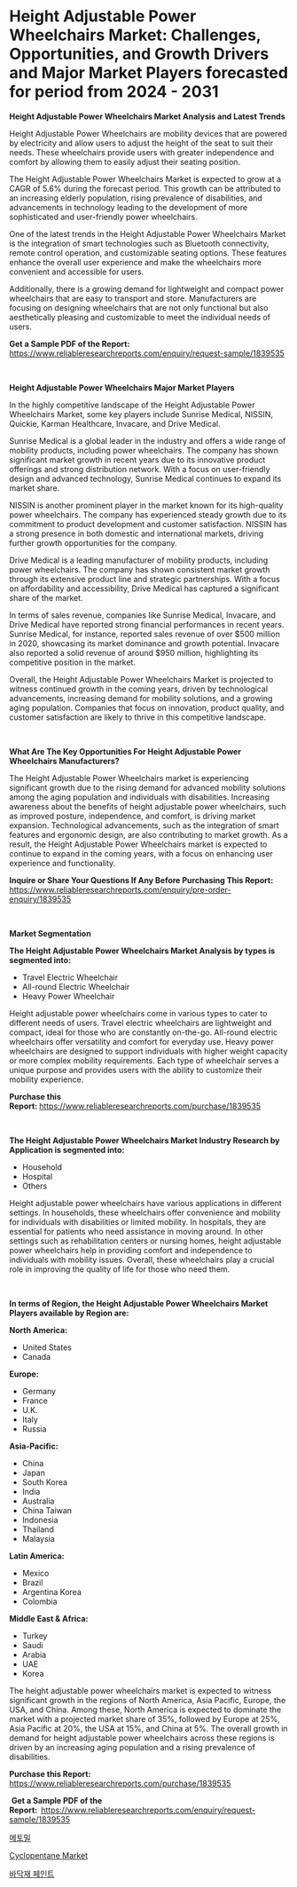 <p><h1>Height Adjustable Power Wheelchairs Market: Challenges, Opportunities, and Growth Drivers and Major Market Players forecasted for period from 2024 - 2031</h1></p><p><strong>Height Adjustable Power Wheelchairs Market Analysis and Latest Trends</strong></p>
<p><p>Height Adjustable Power Wheelchairs are mobility devices that are powered by electricity and allow users to adjust the height of the seat to suit their needs. These wheelchairs provide users with greater independence and comfort by allowing them to easily adjust their seating position.</p><p>The Height Adjustable Power Wheelchairs Market is expected to grow at a CAGR of 5.6% during the forecast period. This growth can be attributed to an increasing elderly population, rising prevalence of disabilities, and advancements in technology leading to the development of more sophisticated and user-friendly power wheelchairs.</p><p>One of the latest trends in the Height Adjustable Power Wheelchairs Market is the integration of smart technologies such as Bluetooth connectivity, remote control operation, and customizable seating options. These features enhance the overall user experience and make the wheelchairs more convenient and accessible for users.</p><p>Additionally, there is a growing demand for lightweight and compact power wheelchairs that are easy to transport and store. Manufacturers are focusing on designing wheelchairs that are not only functional but also aesthetically pleasing and customizable to meet the individual needs of users.</p></p>
<p><strong>Get a Sample PDF of the Report:&nbsp;</strong> <a href="https://www.reliableresearchreports.com/enquiry/request-sample/1839535">https://www.reliableresearchreports.com/enquiry/request-sample/1839535</a></p>
<p>&nbsp;</p>
<p><strong>Height Adjustable Power Wheelchairs Major Market Players</strong></p>
<p><p>In the highly competitive landscape of the Height Adjustable Power Wheelchairs Market, some key players include Sunrise Medical, NISSIN, Quickie, Karman Healthcare, Invacare, and Drive Medical. </p><p>Sunrise Medical is a global leader in the industry and offers a wide range of mobility products, including power wheelchairs. The company has shown significant market growth in recent years due to its innovative product offerings and strong distribution network. With a focus on user-friendly design and advanced technology, Sunrise Medical continues to expand its market share.</p><p>NISSIN is another prominent player in the market known for its high-quality power wheelchairs. The company has experienced steady growth due to its commitment to product development and customer satisfaction. NISSIN has a strong presence in both domestic and international markets, driving further growth opportunities for the company.</p><p>Drive Medical is a leading manufacturer of mobility products, including power wheelchairs. The company has shown consistent market growth through its extensive product line and strategic partnerships. With a focus on affordability and accessibility, Drive Medical has captured a significant share of the market.</p><p>In terms of sales revenue, companies like Sunrise Medical, Invacare, and Drive Medical have reported strong financial performances in recent years. Sunrise Medical, for instance, reported sales revenue of over $500 million in 2020, showcasing its market dominance and growth potential. Invacare also reported a solid revenue of around $950 million, highlighting its competitive position in the market.</p><p>Overall, the Height Adjustable Power Wheelchairs Market is projected to witness continued growth in the coming years, driven by technological advancements, increasing demand for mobility solutions, and a growing aging population. Companies that focus on innovation, product quality, and customer satisfaction are likely to thrive in this competitive landscape.</p></p>
<p>&nbsp;</p>
<p><strong>What Are The Key Opportunities For Height Adjustable Power Wheelchairs Manufacturers?</strong></p>
<p><p>The Height Adjustable Power Wheelchairs market is experiencing significant growth due to the rising demand for advanced mobility solutions among the aging population and individuals with disabilities. Increasing awareness about the benefits of height adjustable power wheelchairs, such as improved posture, independence, and comfort, is driving market expansion. Technological advancements, such as the integration of smart features and ergonomic design, are also contributing to market growth. As a result, the Height Adjustable Power Wheelchairs market is expected to continue to expand in the coming years, with a focus on enhancing user experience and functionality.</p></p>
<p><strong>Inquire or Share Your Questions If Any Before Purchasing This Report:</strong> <a href="https://www.reliableresearchreports.com/enquiry/pre-order-enquiry/1839535">https://www.reliableresearchreports.com/enquiry/pre-order-enquiry/1839535</a></p>
<p>&nbsp;</p>
<p><strong>Market Segmentation</strong></p>
<p><strong>The Height Adjustable Power Wheelchairs Market Analysis by types is segmented into:</strong></p>
<p><ul><li>Travel Electric Wheelchair</li><li>All-round Electric Wheelchair</li><li>Heavy Power Wheelchair</li></ul></p>
<p><p>Height adjustable power wheelchairs come in various types to cater to different needs of users. Travel electric wheelchairs are lightweight and compact, ideal for those who are constantly on-the-go. All-round electric wheelchairs offer versatility and comfort for everyday use. Heavy power wheelchairs are designed to support individuals with higher weight capacity or more complex mobility requirements. Each type of wheelchair serves a unique purpose and provides users with the ability to customize their mobility experience.</p></p>
<p><strong>Purchase this Report:&nbsp;</strong><a href="https://www.reliableresearchreports.com/purchase/1839535">https://www.reliableresearchreports.com/purchase/1839535</a></p>
<p>&nbsp;</p>
<p><strong>The Height Adjustable Power Wheelchairs Market Industry Research by Application is segmented into:</strong></p>
<p><ul><li>Household</li><li>Hospital</li><li>Others</li></ul></p>
<p><p>Height adjustable power wheelchairs have various applications in different settings. In households, these wheelchairs offer convenience and mobility for individuals with disabilities or limited mobility. In hospitals, they are essential for patients who need assistance in moving around. In other settings such as rehabilitation centers or nursing homes, height adjustable power wheelchairs help in providing comfort and independence to individuals with mobility issues. Overall, these wheelchairs play a crucial role in improving the quality of life for those who need them.</p></p>
<p>&nbsp;</p>
<p><strong>In terms of Region, the Height Adjustable Power Wheelchairs Market Players available by Region are:</strong></p>
<p>
    <p> <strong> North America: </strong>
        <ul>
            <li>United States</li>
            <li>Canada</li>
        </ul>
        </p> 
    <p> <strong> Europe: </strong>
        <ul>
            <li>Germany</li>
            <li>France</li>
            <li>U.K.</li>
            <li>Italy</li>
            <li>Russia</li>
        </ul>
        </p> 
    <p> <strong> Asia-Pacific: </strong>
        <ul>
            <li>China</li>
            <li>Japan</li>
            <li>South Korea</li>
            <li>India</li>
            <li>Australia</li>
            <li>China Taiwan</li>
            <li>Indonesia</li>
            <li>Thailand</li>
            <li>Malaysia</li>
        </ul>
        </p> 
    <p> <strong> Latin America: </strong>
        <ul>
            <li>Mexico</li>
            <li>Brazil</li>
            <li>Argentina Korea</li>
            <li>Colombia</li>
        </ul>
        </p> 
    <p> <strong> Middle East & Africa: </strong>
        <ul>
            <li>Turkey</li>
            <li>Saudi</li>
            <li>Arabia</li>
            <li>UAE</li>
            <li>Korea</li>
        </ul>
    </p>
    </p>
<p><p>The height adjustable power wheelchairs market is expected to witness significant growth in the regions of North America, Asia Pacific, Europe, the USA, and China. Among these, North America is expected to dominate the market with a projected market share of 35%, followed by Europe at 25%, Asia Pacific at 20%, the USA at 15%, and China at 5%. The overall growth in demand for height adjustable power wheelchairs across these regions is driven by an increasing aging population and a rising prevalence of disabilities.</p></p>
<p><strong>Purchase this Report: </strong><a href="https://www.reliableresearchreports.com/purchase/1839535">https://www.reliableresearchreports.com/purchase/1839535</a></p>
<p>&nbsp;<strong>Get a Sample PDF of the Report:&nbsp;&nbsp;</strong><a href="https://www.reliableresearchreports.com/enquiry/request-sample/1839535">https://www.reliableresearchreports.com/enquiry/request-sample/1839535</a></p>
<p><strong></strong></p>
<p><p><a href="https://github.com/akzkkws047661437/Market-Research-Report-List-1/blob/main/14210297203.md">메토밀</a></p><p><a href="https://confirmed-shield-e13.notion.site/Decoding-the-Cyclopentane-Market-A-Deep-Dive-into-the-Latest-Market-Trends-Market-Segmentation-an-7dbdcb28f4724d63aa1770cb8aac9ea8">Cyclopentane Market</a></p><p><a href="https://github.com/CorEmtymerich56566/Market-Research-Report-List-1/blob/main/40880257202.md">바닥재 페인트</a></p></p>